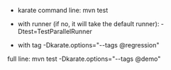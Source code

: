 - karate command line:
mvn test

- with runner (if no, it will take the default runner):
-Dtest=TestParallelRunner

- with tag
-Dkarate.options="--tags @regression"


full line:
mvn test  -Dkarate.options="--tags @demo"